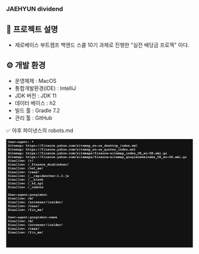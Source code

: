 ### JAEHYUN dividend

## 📢 프로젝트 설명
- 제로베이스 부트캠프 백엔드 스쿨 10기 과제로 진행한 "실전 배당금 프로젝" 이다.

## ⚙ 개발 환경
- 운영체제 : MacOS
- 통합개발환경(IDE) : IntelliJ
- JDK 버전 : JDK 11
- 데이터 베이스 : h2
- 빌드 툴 : Gradle 7.2
- 관리 툴 : GitHub

✅ 야후 파이낸스의 robots.md

![img.png](img.png)